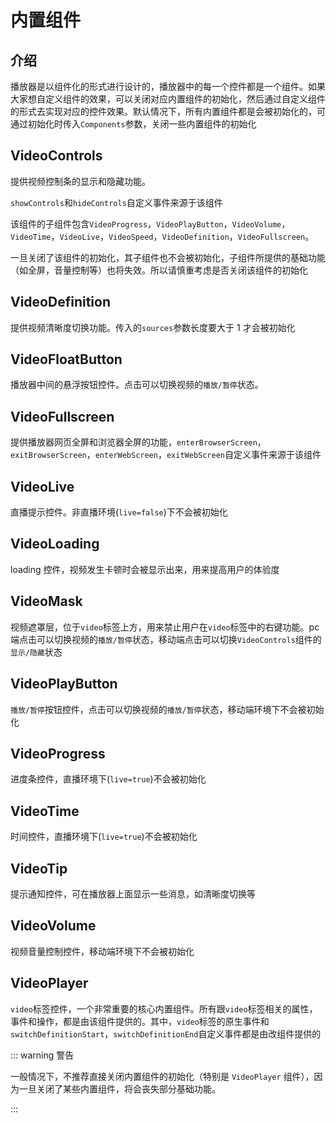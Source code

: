# 内置组件

## 介绍

播放器是以组件化的形式进行设计的，播放器中的每一个控件都是一个组件。如果大家想自定义组件的效果，可以关闭对应内置组件的初始化，然后通过自定义组件的形式去实现对应的控件效果。默认情况下，所有内置组件都是会被初始化的，可通过初始化时传入`Components`参数，关闭一些内置组件的初始化

## VideoControls

提供视频控制条的显示和隐藏功能。

`showControls`和`hideControls`自定义事件来源于该组件

该组件的子组件包含`VideoProgress`，`VideoPlayButton`，`VideoVolume`，`VideoTime`，`VideoLive`，`VideoSpeed`，`VideoDefinition`，`VideoFullscreen`。

一旦关闭了该组件的初始化，其子组件也不会被初始化，子组件所提供的基础功能（如全屏，音量控制等）也将失效。所以请慎重考虑是否关闭该组件的初始化

## VideoDefinition

提供视频清晰度切换功能。传入的`sources`参数长度要大于 1 才会被初始化

## VideoFloatButton

播放器中间的悬浮按钮控件。点击可以切换视频的`播放/暂停`状态。

## VideoFullscreen

提供播放器网页全屏和浏览器全屏的功能，`enterBrowserScreen`，`exitBrowserScreen`，`enterWebScreen`，`exitWebScreen`自定义事件来源于该组件

## VideoLive

直播提示控件。非直播环境(`live=false`)下不会被初始化

## VideoLoading

loading 控件，视频发生卡顿时会被显示出来，用来提高用户的体验度

## VideoMask

视频遮罩层，位于`video`标签上方，用来禁止用户在`video`标签中的右键功能。pc 端点击可以切换视频的`播放/暂停`状态，移动端点击可以切换`VideoControls`组件的`显示/隐藏`状态

## VideoPlayButton

`播放/暂停`按钮控件，点击可以切换视频的`播放/暂停`状态，移动端环境下不会被初始化

## VideoProgress

进度条控件，直播环境下(`live=true`)不会被初始化

## VideoTime

时间控件，直播环境下(`live=true`)不会被初始化

## VideoTip

提示通知控件，可在播放器上面显示一些消息，如清晰度切换等

## VideoVolume

视频音量控制控件，移动端环境下不会被初始化

## VideoPlayer

`video`标签控件，一个非常重要的核心内置组件。所有跟`video`标签相关的属性，事件和操作，都是由该组件提供的。其中，`video`标签的原生事件和`switchDefinitionStart`，`switchDefinitionEnd`自定义事件都是由改组件提供的

::: warning 警告

一般情况下，不推荐直接关闭内置组件的初始化（特别是 `VideoPlayer` 组件），因为一旦关闭了某些内置组件，将会丧失部分基础功能。

:::
